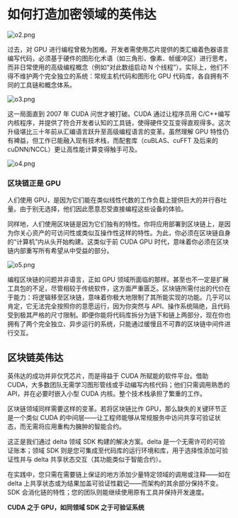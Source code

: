 # 如何打造加密领域的英伟达

![o2.png](https://img.jask.cc/file/1758372719345_o2.png)

过去，对 GPU 进行编程曾极为困难。开发者需使用芯片提供的类汇编着色器语言编写代码，必须基于硬件的图形化术语（如三角形、像素、帧缓冲区）进行思考，而非日常使用的高级编程概念（例如“对此数组启动 N 个线程”）。实际上，他们不得不维护两个完全独立的系统：常规主机代码和图形化 GPU 代码库，各自拥有不同的工具链和概念体系。

![o3.png](https://img.jask.cc/file/1758372756202_o3.png)

这一局面直到 2007 年 CUDA 问世才被打破。CUDA 通过让程序员用 C/C++编写内核程序，并提供了符合开发者认知的工具链，使得硬件交互变得直观得多。这次升级堪比三十年前从汇编语言跃升至高级编程语言的变革。虽然理解 GPU 特性仍有裨益，但工作已能融入现有技术栈，而配套库（cuBLAS、cuFFT 及后来的 cuDNN/NCCL）更让高性能计算变得触手可及。

![o4.png](https://img.jask.cc/file/1758372794425_o4.png)

### 区块链正是 GPU

人们使用 GPU，是因为它们能在类似线性代数的工作负载上提供巨大的并行吞吐量。由于别无选择，他们因此愿意忍受直接编程这些设备的体验。

同样地，人们使用区块链是因为它们独有的特性。你将应用部署到区块链上，是因为你关心资产的可访问性或类似互操作性这样的特性。为此，你必须在区块链自身的“计算机”内从头开始构建。这类似于前 CUDA GPU 时代，意味着你必须在区块链内部重写所有希望从中受益的部分。

![o5.png](https://img.jask.cc/file/1758372864054_o5.png)

编程区块链的问题并非语言，正如 GPU 领域所面临的那样。甚至也不一定是扩展工具包的不足，尽管相较于传统软件，这方面严重匮乏。区块链所需付出的代价在于能力：将逻辑移至区块链，意味着你极大地限制了其所能实现的功能。几乎可以肯定，它无法完全按照你的意愿运行，因为你突然与 API、操作系统隔绝，且代码受到极其严格的尺寸限制。即便你能将代码库拆分为链下和链上两部分，现在你也拥有了两个完全独立、异步运行的系统，只能通过缓慢且不可靠的区块链中间件进行交互。

## 区块链英伟达

英伟达的成功并非仅凭芯片，而是得益于 CUDA 所赋能的软件平台。借助 CUDA，大多数团队无需学习图形管线或手动编写内核代码；他们只需调用熟悉的 API，并在必要时嵌入小型 CUDA 内核。整个技术栈承担了繁重的工作。

区块链领域同样需要这样的变革。若将区块链比作 GPU，那么缺失的关键环节正是一个类似 CUDA 的中间层——让工程师能够从常规服务中访问共享可验证状态，而无需将应用重构为臃肿的智能合约。

这正是我们通过 delta 领域 SDK 构建的解决方案。delta 是一个无需许可的可验证账本；领域 SDK 则是您可集成至代码库的运行环境和库，用于选择性添加可验证性并与 delta 共享状态交互（其功能类似于智能合约）。

在实践中，您只需在需要链上保证的地方添加少量特定领域的调用或注释——如在 delta 上共享状态或为结果加盖可验证性戳记——而架构的其余部分保持不变。SDK 会消化链的特性；您的团队则能继续使用原有工具并保持开发速度。

**CUDA 之于 GPU，如同领域 SDK 之于可验证系统**